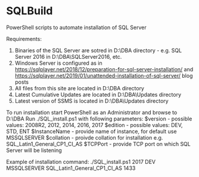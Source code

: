 # SQLBuild
PowerShell scripts to automate installation of SQL Server

Requirements:
  1. Binaries of the SQL Server are sotred in D:\DBA directory - e.g. SQL Server 2016 in D:\DBA\SQLServer2016, etc.
  2. Windows Server is configured as in https://sqlplayer.net/2018/12/preparation-for-sql-server-installation/ and https://sqlplayer.net/2019/01/unattended-installation-of-sql-server/ blog posts
  3. All files from this site are located in D:\DBA directory
  4. Latest Cumulative Updates are located in D:\DBA\Updates directory
  5. Latest version of SSMS is located in D:\DBA\Updates directory
 
To run installation start PowerShell as an Administrator and browse to D:\DBA
Run ./SQL_install.ps1 with following parameters:
$version - possible values: 2008R2, 2012, 2014, 2016, 2017
$edition - possible values: DEV, STD, ENT
$InstanceName - provide name of instance, for default use MSSQLSERVER
$collation - proivde collation for installation e.g. SQL_Latin1_General_CP1_CI_AS
$TCPPort - provide TCP port on which SQL Server will be listening

Example of installation command:
./SQL_install.ps1 2017 DEV MSSQLSERVER SQL_Latin1_General_CP1_CI_AS 1433

